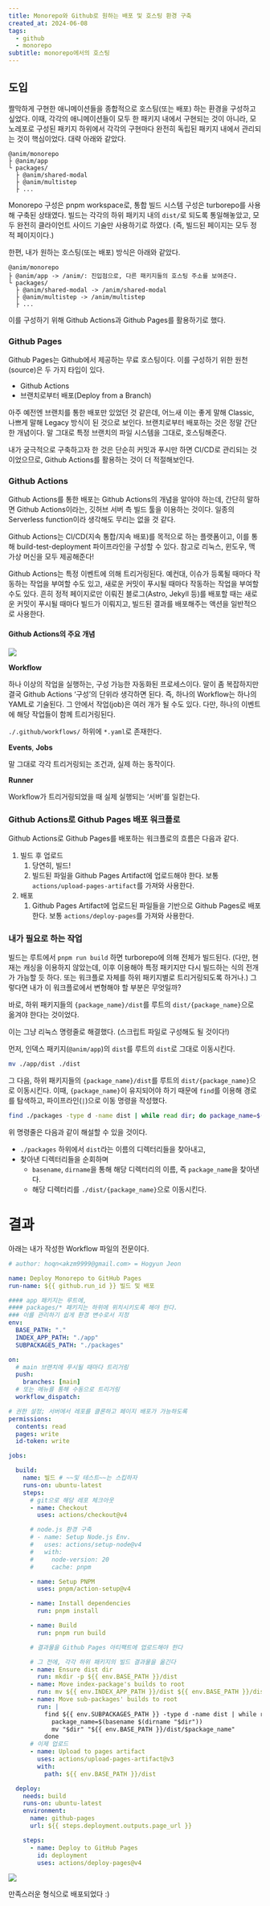 ```yaml
---
title: Monorepo와 Github로 원하는 배포 및 호스팅 환경 구축
created_at: 2024-06-08
tags:
  - github
  - monorepo
subtitle: monorepo에서의 호스팅
---
```

## 도입

짤막하게 구현한 애니메이션들을 종합적으로 호스팅(또는 배포) 하는 환경을 구성하고 싶었다. 이때, 각각의 애니메이션들이 모두 한 패키지 내에서 구현되는 것이 아니라, 모노레포로 구성된 패키지 하위에서 각각의 구현마다 완전히 독립된 패키지 내에서 관리되는 것이 핵심이었다. 대략 아래와 같았다.

```
@anim/monorepo
├ @anim/app
└ packages/
  ├ @anim/shared-modal
  ├ @anim/multistep
  ├ ...
```

Monorepo 구성은 pnpm workspace로, 통합 빌드 시스템 구성은 turborepo를 사용해 구축된 상태였다. 빌드는 각각의 하위 패키지 내의 `dist/`로 되도록 통일해놓았고, 모두 완전히 클라이언트 사이드 기술만 사용하기로 하였다. (즉, 빌드된 페이지는 모두 정적 페이지이다.)

한편, 내가 원하는 호스팅(또는 배포) 방식은 아래와 같았다.

```
@anim/monorepo
├ @anim/app -> /anim/: 진입점으로, 다른 패키지들의 호스팅 주소를 보여준다.
└ packages/
  ├ @anim/shared-modal -> /anim/shared-modal
  ├ @anim/multistep -> /anim/multistep
  ├ ...
```

이를 구성하기 위해 Github Actions과 Github Pages를 활용하기로 했다.

### Github Pages

Github Pages는 Github에서 제공하는 무료 호스팅이다. 이를 구성하기 위한 원천(source)은 두 가지 타입이 있다.

- Github Actions
- 브랜치로부터 배포(Deploy from a Branch)

아주 예전엔 브랜치를 통한 배포만 있었던 것 같은데, 어느새 이는 좋게 말해 Classic, 나쁘게 말해 Legacy 방식이 된 것으로 보인다. 브랜치로부터 배포하는 것은 정말 간단한 개념이다. 말 그대로 특정 브랜치의 파일 시스템을 그대로, 호스팅해준다.

내가 궁극적으로 구축하고자 한 것은 단순히 커밋과 푸시만 하면 CI/CD로 관리되는 것이었으므로, Github Actions를 활용하는 것이 더 적절해보인다.

### Github Actions

Github Actions를 통한 배포는 Github Actions의 개념을 알아야 하는데, 간단히 말하면 Github Actions이라는, 깃허브 서버 측 빌드 툴을 이용하는 것이다. 일종의 Serverless function이라 생각해도 무리는 없을 것 같다.

Github Actions는 CI/CD(지속 통합/지속 배포)를 목적으로 하는 플랫폼이고, 이를 통해 build-test-deployment 파이프라인을 구성할 수 있다. 참고로 리눅스, 윈도우, 맥 가상 머신을 모두 제공해준다!

Github Actions는 특정 이벤트에 의해 트리거링된다. 예컨대, 이슈가 등록될 때마다 작동하는 작업을 부여할 수도 있고, 새로운 커밋이 푸시될 때마다 작동하는 작업을 부여할 수도 있다. 흔히 정적 페이지로만 이뤄진 블로그(Astro, Jekyll 등)를 배포할 때는 새로운 커밋이 푸시될 때마다 빌드가 이뤄지고, 빌드된 결과를 배포해주는 액션을 일반적으로 사용한다.

#### Github Actions의 주요 개념

![](https://docs.github.com/assets/cb-25535/mw-1440/images/help/actions/overview-actions-simple.webp)

**Workflow**

하나 이상의 작업을 실행하는, 구성 가능한 자동화된 프로세스이다. 말이 좀 복잡하지만 결국 Github Actions ‘구성’의 단위라 생각하면 된다. 즉, 하나의 Workflow는 하나의 YAML로 기술된다. 그 안에서 작업(job)은 여러 개가 될 수도 있다. 다만, 하나의 이벤트에 해당 작업들이 함께 트리거링된다.

`./.github/workflows/` 하위에 `*.yaml`로 존재한다.

**Events**, **Jobs**

말 그대로 각각 트리거링되는 조건과, 실제 하는 동작이다.

**Runner**

Workflow가 트리거링되었을 때 실제 실행되는 ‘서버’를 일컫는다.

### Github Actions로 Github Pages 배포 워크플로

Github Actions로 Github Pages를 배포하는 워크플로의 흐름은 다음과 같다.

1. 빌드 후 업로드
	1. 당연히, 빌드!
	2. 빌드된 파일을 Github Pages Artifact에 업로드해야 한다. 보통 `actions/upload-pages-artifact`를 가져와 사용한다.
2. 배포
	1. Github Pages Artifact에 업로드된 파일들을 기반으로 Github Pages로 배포한다. 보통 `actions/deploy-pages`를 가져와 사용한다.

### 내가 필요로 하는 작업

빌드는 루트에서 `pnpm run build` 하면 turborepo에 의해 전체가 빌드된다. (다만, 현재는 캐싱을 이용하지 않았는데, 이후 이용해야 특정 패키지만 다시 빌드하는 식의 전개가 가능할 듯 하다. 또는 워크플로 자체를 하위 패키지별로 트리거링되도록 하거나.) 그렇다면 내가 이 워크플로에서 변형해야 할 부분은 무엇일까? 

바로, 하위 패키지들의 `{package_name}/dist`를 루트의 `dist/{package_name}`으로 옮겨야 한다는 것이었다.

이는 그냥 리눅스 명령줄로 해결했다. (스크립트 파일로 구성해도 될 것이다!)

먼저, 인덱스 패키지(`@anim/app`)의 `dist`를 루트의 `dist`로 그대로 이동시킨다.

```sh
mv ./app/dist ./dist
```

그 다음, 하위 패키지들의 `{package_name}/dist`를 루트의 `dist/{package_name}`으로 이동시킨다. 이때, `{package_name}`이 유지되어야 하기 때문에 `find`를 이용해 경로를 탐색하고, 파이프라인(`|`)으로 이동 명령을 작성했다.

```sh
find ./packages -type d -name dist | while read dir; do package_name=$(basename $(dirname "$dir")) mv "$dir" "./dist/$package_name" done
```

위 명령줄은 다음과 같이 해설할 수 있을 것이다.

- `./packages` 하위에서 `dist`라는 이름의 디렉터리들을 찾아내고,
- 찾아낸 디렉터리들을 순회하며
	- `basename`, `dirname`을 통해 해당 디렉터리의 이름, 즉 `package_name`을 찾아낸다.
	- 해당 디렉터리를 `./dist/{package_name}`으로 이동시킨다.

# 결과

아래는 내가 작성한 Workflow 파일의 전문이다.

```yaml
# author: hoqn<akzm9999@gmail.com> = Hogyun Jeon

name: Deploy Monorepo to GitHub Pages
run-name: ${{ github.run_id }} 빌드 및 배포

#### app 패키지는 루트에,
#### packages/* 패키지는 하위에 위치시키도록 해야 한다.
### 이를 관리하기 쉽게 환경 변수로서 지정
env:
  BASE_PATH: "."
  INDEX_APP_PATH: "./app"
  SUBPACKAGES_PATH: "./packages"

on:
  # main 브랜치에 푸시될 때마다 트리거링
  push:
    branches: [main]
  # 또는 메뉴를 통해 수동으로 트리거링
  workflow_dispatch:

# 권한 설정; 서버에서 레포를 클론하고 페이지 배포가 가능하도록
permissions:
  contents: read
  pages: write
  id-token: write

jobs:

  build:
    name: 빌드 # ~~및 테스트~~는 스킵하자
    runs-on: ubuntu-latest
    steps:
      # git으로 해당 레포 체크아웃
      - name: Checkout
        uses: actions/checkout@v4

      # node.js 환경 구축
      # - name: Setup Node.js Env.
      #   uses: actions/setup-node@v4
      #   with:
      #     node-version: 20
      #     cache: pnpm

      - name: Setup PNPM
        uses: pnpm/action-setup@v4

      - name: Install dependencies
        run: pnpm install

      - name: Build
        run: pnpm run build

      # 결과물을 Github Pages 아티팩트에 업로드해야 한다

      # 그 전에, 각각 하위 패키지의 빌드 결과물을 옮긴다
      - name: Ensure dist dir
        run: mkdir -p ${{ env.BASE_PATH }}/dist
      - name: Move index-package's builds to root
        run: mv ${{ env.INDEX_APP_PATH }}/dist ${{ env.BASE_PATH }}/dist
      - name: Move sub-packages' builds to root
        run: |
          find ${{ env.SUBPACKAGES_PATH }} -type d -name dist | while read dir; do \
            package_name=$(basename $(dirname "$dir"))
            mv "$dir" "${{ env.BASE_PATH }}/dist/$package_name"
          done
      # 이제 업로드
      - name: Upload to pages artifact
        uses: actions/upload-pages-artifact@v3
        with:
          path: ${{ env.BASE_PATH }}/dist

  deploy:
    needs: build
    runs-on: ubuntu-latest
    environment:
      name: github-pages
      url: ${{ steps.deployment.outputs.page_url }}

    steps:
      - name: Deploy to GitHub Pages
        id: deployment
        uses: actions/deploy-pages@v4
```

![](monorepo-hosted-by-github-pages/3B26B12A625500FF34F1CA3EDEF0E537.png)

만족스러운 형식으로 배포되었다 :)